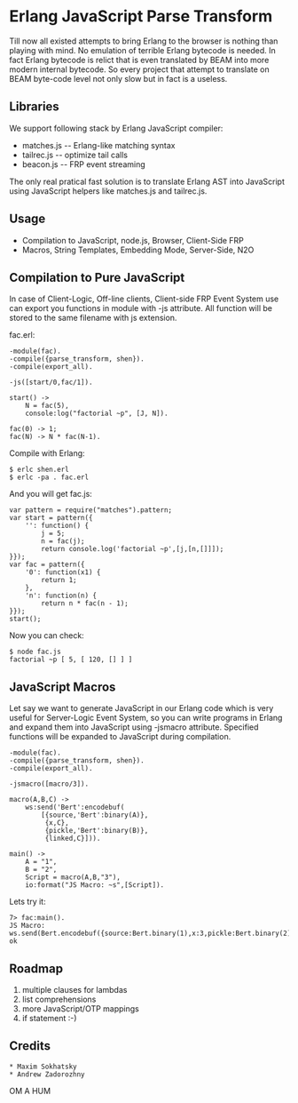Erlang JavaScript Parse Transform
=================================

Till now all existed attempts to bring Erlang to the browser is nothing than playing with mind.
No emulation of terrible Erlang bytecode is needed. In fact Erlang bytecode is relict
that is even translated by BEAM into more modern internal bytecode. So every project
that attempt to translate on BEAM byte-code level not only slow but in fact is a useless.

Libraries
---------

We support following stack by Erlang JavaScript compiler:

* matches.js -- Erlang-like matching syntax
* tailrec.js -- optimize tail calls
* beacon.js -- FRP event streaming

The only real pratical fast solution is to translate Erlang AST into JavaScript
using JavaScript helpers like matches.js and tailrec.js.

Usage
-----

* Compilation to JavaScript, node.js, Browser, Client-Side FRP
* Macros, String Templates, Embedding Mode, Server-Side, N2O

Compilation to Pure JavaScript
------------------------------

In case of Client-Logic, Off-line clients, Client-side FRP Event System
use can export you functions in module with -js attribute.
All function will be stored to the same filename with js extension.

fac.erl:

    -module(fac).
    -compile({parse_transform, shen}).
    -compile(export_all).

    -js([start/0,fac/1]).

    start() ->
        N = fac(5),
        console:log("factorial ~p", [J, N]).

    fac(0) -> 1;
    fac(N) -> N * fac(N-1).

Compile with Erlang:

    $ erlc shen.erl
    $ erlc -pa . fac.erl

And you will get fac.js:

    var pattern = require("matches").pattern;
    var start = pattern({
        '': function() {
            j = 5;
            n = fac(j);
            return console.log('factorial ~p',[j,[n,[]]]);
    }});
    var fac = pattern({
        '0': function(x1) {
            return 1;
        },
        'n': function(n) {
            return n * fac(n - 1);
    }});
    start();

Now you can check:

    $ node fac.js
    factorial ~p [ 5, [ 120, [] ] ]

JavaScript Macros
-----------------

Let say we want to generate JavaScript in our Erlang code which is very useful
for Server-Logic Event System, so you can write programs in Erlang and expand
them into JavaScript using -jsmacro attribute. Specified functions will be
expanded to JavaScript during compilation.

    -module(fac).
    -compile({parse_transform, shen}).
    -compile(export_all).

    -jsmacro([macro/3]).

    macro(A,B,C) ->
        ws:send('Bert':encodebuf(
            [{source,'Bert':binary(A)},
             {x,C},
             {pickle,'Bert':binary(B)},
             {linked,C}])).

    main() ->
        A = "1",
        B = "2",
        Script = macro(A,B,"3"),
        io:format("JS Macro: ~s",[Script]).

Lets try it:

    7> fac:main().
    JS Macro: ws.send(Bert.encodebuf({source:Bert.binary(1),x:3,pickle:Bert.binary(2),linked:3}));
    ok

Roadmap
-------

1. multiple clauses for lambdas
2. list comprehensions
3. more JavaScript/OTP mappings
4. if statement :-)

Credits
-------

    * Maxim Sokhatsky
    * Andrew Zadorozhny

OM A HUM
